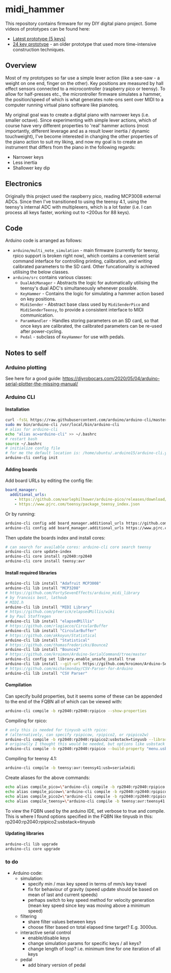 # midi_hammer
This repository contains firmware for my DIY digital piano project. Some videos of prototypes can be found here:  
- [Latest prototype (5 keys)](https://youtu.be/U8PAwi5l6Sw)
- [24 key prototype](https://youtu.be/tgWXtYCHDI4) - an older prototype that used more time-intensive construction techniques.

## Overview
Most of my prototypes so far use a simple lever action (like a see-saw - a weight on one end, finger on the other). Key positions are measured by hall effect sensors connected to a microcontroller (raspberry pico or teensy). To allow for half-presses etc., the microntroller firmware simulates a hammer, the position/speed of which is what generates note-ons sent over MIDI to a computer running virtual piano software like pianoteq.  

My original goal was to create a digital piano with narrower keys (i.e. smaller octave). Since experimenting with simple lever actions, which of course have very different properties to 'real' hammer actions (most importantly, different leverage and as a result lower inertia / dynamic touchweight), I've become interested in changing the other properties of the piano action to suit my liking, and now my goal is to create an instrument that differs from the piano in the following regards:  
- Narrower keys
- Less inertia
- Shallower key dip  

## Electronics
Originally this project used the raspberry pico, reading MCP3008 external ADCs. Since then I've transitioned to using the teensy 4.1, using the teensy's internal ADC with multiplexers, which is a lot faster (i.e. I can process all keys faster, working out to <200us for 88 keys).  

## Code
Arduino code is arranged as follows:
- `arduino/multi_note_simulation` - main firmware (currently for teensy, rpico support is broken right now), which contains a convenient serial command interface for controlling printing, calibration, and writing calibrated parameters to the SD card. Other funcationality is achieved utilising the below classes.  
- `arduino/src` contains various classes:
  - `DualAdcManager` - Abstracts the logic for automatically utilising the teensy's dual ADC's simultaneously whenever possible.
  - `KeyHammer` - Contains the logic for simulating a hammer action based on key positions. 
  - `MidiSender` - Abstract base class used by `MidiSenderPico` and `MidiSenderTeensy`, to provide a consistent interface to  MIDI communication.
  - `ParamHandler` - Handles storing parameters on an SD card, so that once keys are calibrated, the calibrated parameters can be re-used after power-cycling.
  - `Pedal` - subclass of `KeyHammer` for use with pedals. 

## Notes to self
### Arduino plotting
See here for a good guide: https://diyrobocars.com/2020/05/04/arduino-serial-plotter-the-missing-manual/  

### Arduino CLI
#### Installation
```sh
curl -fsSL https://raw.githubusercontent.com/arduino/arduino-cli/master/install.sh | sh
sudo mv bin/arduino-cli /usr/local/bin/arduino-cli
# alias for arduino-cli
echo "alias ac=arduino-cli" >> ~/.bashrc
# restart bash
source ~/.bashrc
# initialize config file
# for me the default location is: /home/ubuntu/.arduino15/arduino-cli.yaml
arduino-cli config init

```
#### Adding boards
Add board URLs by editing the config file:
```yaml
board_manager:
  additional_urls:
    - https://github.com/earlephilhower/arduino-pico/releases/download/global/package_rp2040_index.json
    - https://www.pjrc.com/teensy/package_teensy_index.json
```
Or by running:
```sh
arduino-cli config add board_manager.additional_urls https://github.com/earlephilhower/arduino-pico/releases/download/global/package_rp2040_index.json
arduino-cli config add board_manager.additional_urls https://www.pjrc.com/teensy/package_teensy_index.json
```

Then update the boards index and install cores:
```sh
# can search for available cores: arduino-cli core search teensy
arduino-cli core update-index
arduino-cli core install rp2040:rp2040
arduino-cli core install teensy:avr
```

#### Install required libraries
```sh
arduino-cli lib install "Adafruit MCP3008"
arduino-cli lib install "MCP3208"
# https://github.com/FortySevenEffects/arduino_midi_library
# by francois best, lathoub
# MIDI.h
arduino-cli lib install "MIDI Library"
# https://github.com/pfeerick/elapsedMillis/wiki
# by Paul Stoffregen
arduino-cli lib install "elapsedMillis"
# https://github.com/rlogiacco/CircularBuffer
arduino-cli lib install "CircularBuffer"
# https://github.com/akkoyun/Statistical
arduino-cli lib install "Statistical"
# https://github.com/thomasfredericks/Bounce2
arduino-cli lib install "Bounce2"
# https://github.com/kroimon/Arduino-SerialCommand/tree/master
arduino-cli config set library.enable_unsafe_install true
arduino-cli lib install --git-url https://github.com/kroimon/Arduino-SerialCommand.git
# https://github.com/michalmonday/CSV-Parser-for-Arduino
arduino-cli lib install "CSV Parser"
```

#### Compilation
Can specify build properties, but it seems some of these can be appended to the end of the FQBN all of which can be viewed with:
```sh
arduino-cli compile -b rp2040:rp2040:rpipico --show-properties
```

Compiling for rpico:
```sh
# only this is needed for tinyusb with rpico:
# (alternatively, can specify rpipicow, rpipico2, or rpipico2w)
arduino-cli compile -b rp2040:rp2040:rpipico2:usbstack=tinyusb --library ../src
# originally I thought this would be needed, but options like usbstack and overclocking seem to be specified as part of the fqbn instead:
arduino-cli compile -b rp2040:rp2040:rpipico --build-property "menu.usbstack.tinyusb=\"Adafruit TinyUSB\"" --build-property "menu.usbstack.tinyusb.build.usbstack_flags=-DUSE_TINYUSB \"-I/home/ubuntu/.arduino15/packages/rp2040/hardware/rp2040/4.4.0/libraries/Adafruit_TinyUSB_Arduino/src/arduino\""
```

Compiling for teensy 4.1:
```sh
arduino-cli compile -b teensy:avr:teensy41:usb=serialmidi
```

Create aliases for the above commands:
```sh
echo alias compile_pico=\"arduino-cli compile -b rp2040:rp2040:rpipico:usbstack=tinyusb --library ../src\" >> ~/.bashrc
echo alias compile_picow=\'arduino-cli compile -b rp2040:rp2040:rpipicow:usbstack=tinyusb --library ../src\" >> ~/.bashrc
echo alias compile_pico2=\"arduino-cli compile -b rp2040:rp2040:rpipico2:usbstack=tinyusb --library ../src\" >> ~/.bashrc
echo alias compile_teensy=\"arduino-cli compile -b teensy:avr:teensy41:usb=serialmidi --library ../src\" >> ~/.bashrc
```

To view the FQBN used by the arduino IDE, set verbose to true and compile. This is where I found options specified in the FQBN like tinyusb in this: rp2040:rp2040:rpipico2:usbstack=tinyusb

#### Updating libraries
```sh
arduino-cli lib upgrade
arduino-cli core upgrade
```

### to do
- Arduino code:
  - simulation:
    - specify min / max key speed in terms of mm/s key travel
    - fix for behaviour of gravity (speed update should be based on mean of last and current speeds)
    - perhaps switch to key speed method for velocity generation (mean key speed since key was moving above a minimum speed)
  - filtering
    - share filter values between keys
    - choose filter based on total elapsed time target? E.g. 3000us.
  - interactive serial control
    - enable/disable keys
    - change simulation params for specific keys / all keys? 
    - change length of loop? i.e. minimum time for one iteration of all keys
  - pedal
    - add binary version of pedal

